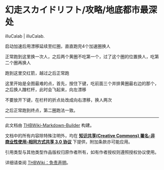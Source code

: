 # 幻走スカイドリフト/攻略/地底都市最深处

<!-- source html: G:\repos\THBWiki-Markdown-Builder\THBWikiMarkdown\Temp\main\5\5f\ns0%3A%E5%B9%BB%E8%B5%B0%E3%82%B9%E3%82%AB%E3%82%A4%E3%83%89%E3%83%AA%E3%83%95%E3%83%88%2F%E6%94%BB%E7%95%A5%2F%E5%9C%B0%E5%BA%95%E9%83%BD%E5%B8%82%E6%9C%80%E6%B7%B1%E5%A4%84.html -->

illuCalab | illuCalab.

  
启动加速后用漂移延续至红圈，直直跑完4个加速圈换人
  

[](./文件-幻走スカイドリフト攻略地狱2-1.png.md)  
  
  

  
  
  

正常跑到这里换一次人，之后两个黄圈不吃第一个，过了这个圈的位置换人，吃第二个圈再换人  
  

  

  

  

  

[](./文件-幻走スカイドリフト攻略地狱2-2.png.md)  
  
  

  
  
  

  
  
跑到这里交红箭，越过之后正常跑  
  

  

  

  

  

[](./文件-幻走スカイドリフト攻略地狱2-3.png.md)  
  

  
  
  

  

这里开始是全图最难的点，首先，按住下键，吃前面三个并排黄圈最右边的那个，之后换人蹭栏杆，此时会飞起来，向左漂移  

  

  

  

  

  

[](./文件-幻走スカイドリフト攻略地狱2-NISC.png.md)  
  

  
  
  

  

不要放开下键，在栏杆的折点处改成向右漂移，换人两次  

  

  

  

  

  

[](./文件-幻走スカイドリフト攻略地狱2-4.png.md)  
  

  
  
  

  

之后正常跑到终点，第二圈跑法一致。
  





---

此文档由 [THBWiki-Markdown-Builder](https://github.com/Delsin-Yu/THBWiki-Markdown-Builder) 构建。

文档中的所有内容除特殊注明外，均在 [**知识共享(Creative Commons) 署名-非商业性使用-相同方式共享 3.0 协议**](https://creativecommons.org/licenses/by-sa/3.0/deed.zh-hans) 下提供，附加条款亦可能应用。

引用类型与其他类型作品版权归原作者所有，如有作者授权则遵照授权协议使用。

详细请查阅 [THBWiki：免责声明](https://thbwiki.cc/THBWiki:%E5%85%8D%E8%B4%A3%E5%A3%B0%E6%98%8E)。


